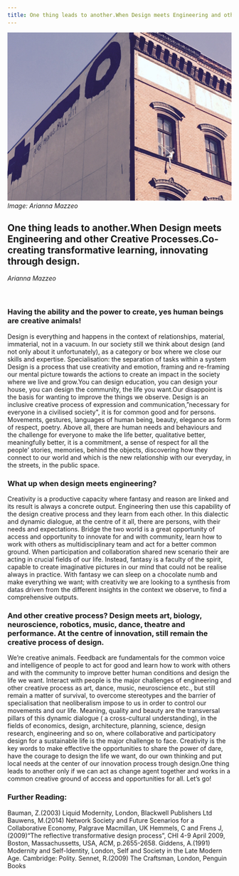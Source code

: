 ```yaml
---
title: One thing leads to another.When Design meets Engineering and other Creative Processes.Co-creating transformative learning, innovating through design.
---
```


![Image: Arianna Mazzeo](images/50.jpg)
_Image: Arianna Mazzeo_

## One thing leads to another.When Design meets Engineering and other Creative Processes.Co-creating transformative learning, innovating through design.

_Arianna Mazzeo_
<br />
<br />
<br />
### Having the ability and the power to create, yes human beings are creative animals!
Design is everything and happens in the context of relationships, material, immaterial, not in a vacuum.
In our society still we think about design (and not only about it unfortunately), as a category or box where we close our skills and expertise. Specialisation: the separation of tasks within a system
Design is a process that use creativity and emotion, framing and re-framing our mental picture towards the actions to create an impact in the society where we live and grow.You can design education, you can design your house, you can design the community, the life you want.Our disappoint is the basis for wanting to improve the things we observe.
Design is an inclusive creative process of expression and communication,”necessary for everyone in a civilised society", it is for common good and for persons. Movements, gestures, languages of human being, beauty, elegance as form of respect, poetry. Above all, there are human needs and behaviours and the challenge for everyone to make the life better, qualitative better, meaningfully better, it is a commitment, a sense of respect for all the people’ stories, memories, behind the objects, discovering how they connect to our world and which is the new relationship with our everyday, in the streets, in the public space.

### What up when design meets engineering?
Creativity is a productive capacity where fantasy and reason are linked and its result is always a
concrete output. Engineering then use this capability of the design creative process and they learn from each other. In this dialectic and dynamic dialogue, at the centre of it all, there are persons, with their needs and expectations. Bridge the two world is a great opportunity of access and opportunity to innovate for and with community, learn how to work with others as multidisciplinary team and act for a better common ground. When participation and collaboration shared new scenario their are acting in crucial fields of our life. Instead, fantasy is a faculty of the spirit, capable to create imaginative pictures in our mind that could not be realise always in practice. With fantasy we can sleep on a chocolate numb and make everything we want; with creativity we are looking to a synthesis from datas driven from the different insights in the context we observe, to find a comprehensive outputs.

### And other creative process? Design meets art, biology, neuroscience, robotics, music, dance, theatre and performance. At the centre of innovation, still remain the creative process of design.

We’re creative animals.
Feedback are fundamentals for the common voice and intelligence of people to act for good and learn how to work with others and with the community to improve better human conditions and design the life we want. Interact with people is the major challenges of engineering and other creative process as art, dance, music, neuroscience etc., but still remain a matter of survival, to overcome stereotypes and the barrier of specialisation that neoliberalism impose to us in order to control our movements and our life.
Meaning, quality and beauty are the transversal pillars of this dynamic dialogue ( a cross-cultural understanding), in the fields of economics, design, architecture, planning, science, design research, engineering and so on, where collaborative and participatory design for a sustainable life is the major challenge to face. Creativity is the key words to make effective the opportunities to share the power of dare, have the courage to design the life we want, do our own thinking and put local needs at the center of our innovation process trough design.One thing leads to another only if we can act as change agent together and works in a common creative ground of access and opportunities for all. Let’s go!

### Further Reading:
Bauman, Z.(2003) Liquid Modernity, London, Blackwell Publishers Ltd
Bauwens, M.(2014) Network Society and Future Scenarios for a Collaborative Economy, Palgrave Macmillan, UK
Hemmels, C and Frens J, (2009)“The reflective transformative design process”, CHI 4-9 April
2009, Boston, Massachussetts, USA, ACM, p.2655-2658.
Giddens, A.(1991) Modernity and Self-Identity, London, Self and Society in the Late Modern Age. Cambridge: Polity.
Sennet, R.(2009) The Craftsman, London, Penguin Books
